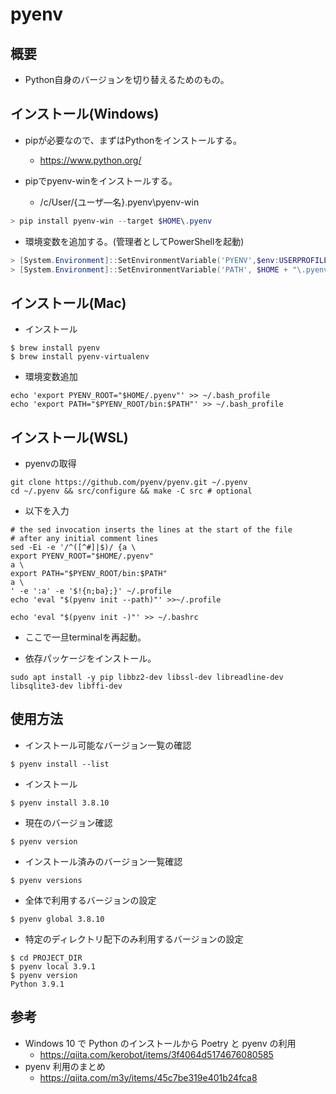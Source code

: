 # pyenv

## 概要

- Python自身のバージョンを切り替えるためのもの。

## インストール(Windows)

- pipが必要なので、まずはPythonをインストールする。
  - https://www.python.org/

- pipでpyenv-winをインストールする。
  - /c/User/{ユーザ―名}\.pyenv\pyenv-win
```powershell
> pip install pyenv-win --target $HOME\.pyenv
```

- 環境変数を追加する。(管理者としてPowerShellを起動)
```powershell
> [System.Environment]::SetEnvironmentVariable('PYENV',$env:USERPROFILE + "\.pyenv\pyenv-win\","User")
> [System.Environment]::SetEnvironmentVariable('PATH', $HOME + "\.pyenv\pyenv-win\bin;" + $HOME + "\.pyenv\pyenv-win\shims;" + $env:Path,"Machine")
```

## インストール(Mac)

- インストール
```shell
$ brew install pyenv
$ brew install pyenv-virtualenv
```

- 環境変数追加
```shell
echo 'export PYENV_ROOT="$HOME/.pyenv"' >> ~/.bash_profile
echo 'export PATH="$PYENV_ROOT/bin:$PATH"' >> ~/.bash_profile
```

## インストール(WSL)

- pyenvの取得
```shell
git clone https://github.com/pyenv/pyenv.git ~/.pyenv
cd ~/.pyenv && src/configure && make -C src # optional
```

- 以下を入力
```shell
# the sed invocation inserts the lines at the start of the file
# after any initial comment lines
sed -Ei -e '/^([^#]|$)/ {a \
export PYENV_ROOT="$HOME/.pyenv"
a \
export PATH="$PYENV_ROOT/bin:$PATH"
a \
' -e ':a' -e '$!{n;ba};}' ~/.profile
echo 'eval "$(pyenv init --path)"' >>~/.profile

echo 'eval "$(pyenv init -)"' >> ~/.bashrc
```
- ここで一旦terminalを再起動。

- 依存パッケージをインストール。
```shell
sudo apt install -y pip libbz2-dev libssl-dev libreadline-dev libsqlite3-dev libffi-dev
```

## 使用方法

- インストール可能なバージョン一覧の確認
```shell
$ pyenv install --list
```
- インストール
```shell
$ pyenv install 3.8.10
```

- 現在のバージョン確認
```shell
$ pyenv version
```

- インストール済みのバージョン一覧確認
```shell
$ pyenv versions
```

- 全体で利用するバージョンの設定
```shell
$ pyenv global 3.8.10
```

- 特定のディレクトリ配下のみ利用するバージョンの設定
```shell
$ cd PROJECT_DIR
$ pyenv local 3.9.1
$ pyenv version
Python 3.9.1
```

## 参考
- Windows 10 で Python のインストールから Poetry と pyenv の利用
  - https://qiita.com/kerobot/items/3f4064d5174676080585
- pyenv 利用のまとめ
  - https://qiita.com/m3y/items/45c7be319e401b24fca8

